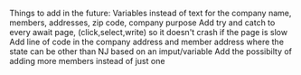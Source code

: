 Things to add in the future:
Variables instead of text for the company name, members, addresses, zip code, company purpose
Add try and catch to every await page, (click,select,write) so it doesn't crash if the page is slow
Add line of code in the company address and member address where the state can be other than NJ based on an imput/variable
Add the possibilty of adding more members instead of just one
